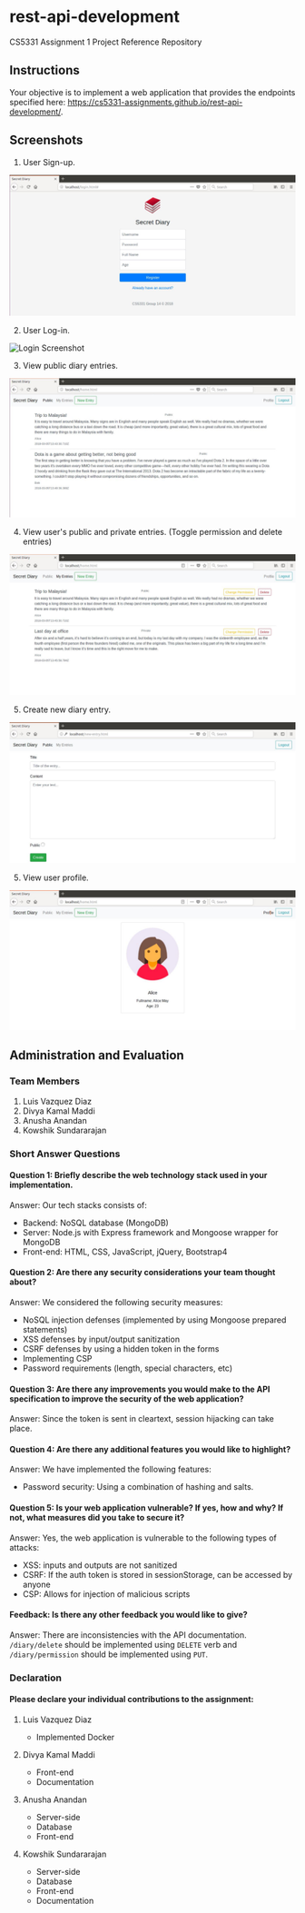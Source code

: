 # rest-api-development

CS5331 Assignment 1 Project Reference Repository

## Instructions

Your objective is to implement a web application that provides the endpoints
specified here: https://cs5331-assignments.github.io/rest-api-development/.

## Screenshots

1. User Sign-up.

![Signup Screenshot](./img/Register.JPG)

2. User Log-in.

![Login Screenshot](./public.img/Login.JPG)

3. View public diary entries.

![Public Entries Screenshot](./img/PublicEntries.JPG)

4. View user's public and private entries. (Toggle permission and delete entries)

![User Entries Screenshot](./img/UserEntries.JPG)

5. Create new diary entry.

![New Entry Screenshot](./img/CreateEntry.JPG)

5. View user profile.

![User Profile Screenshot](./img/Profile.JPG)

## Administration and Evaluation

### Team Members

1. Luis Vazquez Diaz
2. Divya Kamal Maddi
3. Anusha Anandan
4. Kowshik Sundararajan

### Short Answer Questions

#### Question 1: Briefly describe the web technology stack used in your implementation.

Answer: Our tech stacks consists of:
* Backend: NoSQL database (MongoDB)
* Server: Node.js with Express framework and Mongoose wrapper for MongoDB
* Front-end: HTML, CSS, JavaScript, jQuery, Bootstrap4

#### Question 2: Are there any security considerations your team thought about?

Answer: We considered the following security measures:
* NoSQL injection defenses (implemented by using Mongoose prepared statements)
* XSS defenses by input/output sanitization
* CSRF defenses by using a hidden token in the forms
* Implementing CSP
* Password requirements (length, special characters, etc)

#### Question 3: Are there any improvements you would make to the API specification to improve the security of the web application?

Answer: Since the token is sent in cleartext, session hijacking can take place.

#### Question 4: Are there any additional features you would like to highlight?

Answer: We have implemented the following features:
* Password security: Using a combination of hashing and salts. 

#### Question 5: Is your web application vulnerable? If yes, how and why? If not, what measures did you take to secure it?

Answer: Yes, the web application is vulnerable to the following types of attacks:
* XSS: inputs and outputs are not sanitized
* CSRF: If the auth token is stored in sessionStorage, can be accessed by anyone
* CSP: Allows for injection of malicious scripts

#### Feedback: Is there any other feedback you would like to give?

Answer: There are inconsistencies with the API documentation. `/diary/delete` should be implemented using `DELETE` verb and `/diary/permission` should be implemented using `PUT`.

### Declaration

#### Please declare your individual contributions to the assignment:

1. Luis Vazquez Diaz
    - Implemented Docker

2. Divya Kamal Maddi
    - Front-end
    - Documentation

3. Anusha Anandan
    - Server-side
    - Database
    - Front-end

4. Kowshik Sundararajan
    - Server-side
    - Database
    - Front-end
    - Documentation

